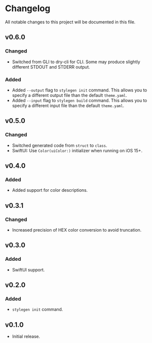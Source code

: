 # Changelog
All notable changes to this project will be documented in this file.

## v0.6.0
### Changed
- Switched from GLI to dry-cli for CLI. Some may produce slightly different STDOUT and STDERR output.
### Added
- Added `--output` flag to `stylegen init` command. This allows you to specify a different output file than the default `theme.yaml`.
- Added `--input` flag to `stylegen build` command. This allows you to specify a different input file than the default `theme.yaml`.

## v0.5.0
### Changed
- Switched generated code from `struct` to `class`.
- SwiftUI: Use `Color(uiColor:)` initializer when running on iOS 15+.

## v0.4.0
### Added
- Added support for color descriptions.

## v0.3.1
### Changed
- Increased precision of HEX color conversion to avoid truncation. 

## v0.3.0
### Added
- SwiftUI support.

## v0.2.0
### Added
- `stylegen init` command.

## v0.1.0
- Initial release.

